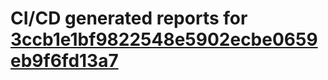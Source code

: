 # CI/CD generated reports for [3ccb1e1bf9822548e5902ecbe0659eb9f6fd13a7](https://github.com/hydephp/develop/commit/3ccb1e1bf9822548e5902ecbe0659eb9f6fd13a7)
